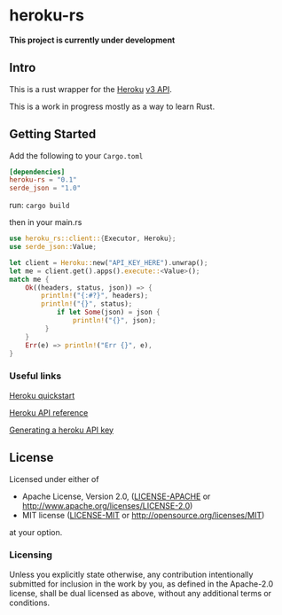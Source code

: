 # heroku-rs

**This project is currently under development**

## Intro

This is a rust wrapper for the [Heroku](https://heroku.com/) [v3 API](https://devcenter.heroku.com/articles/platform-api-reference/).

This is a work in progress mostly as a way to learn Rust.
## Getting Started
Add the following to your `Cargo.toml`

```toml
[dependencies]
heroku-rs = "0.1"
serde_json = "1.0"
```
run: `cargo build`

then in your main.rs

```rust
use heroku_rs::client::{Executor, Heroku};
use serde_json::Value;

let client = Heroku::new("API_KEY_HERE").unwrap();
let me = client.get().apps().execute::<Value>();
match me {
    Ok((headers, status, json)) => {
        println!("{:#?}", headers);
        println!("{}", status);
            if let Some(json) = json {
                println!("{}", json);
         }
    }
    Err(e) => println!("Err {}", e),
}
```
    
### Useful links

[Heroku quickstart](https://devcenter.heroku.com/articles/platform-api-quickstart) 

[Heroku API reference](https://devcenter.heroku.com/articles/platform-api-reference)

[Generating a heroku API key](https://help.heroku.com/PBGP6IDE/how-should-i-generate-an-api-key-that-allows-me-to-use-the-heroku-platform-api)



## License

Licensed under either of

 * Apache License, Version 2.0, ([LICENSE-APACHE](LICENSE-APACHE) or http://www.apache.org/licenses/LICENSE-2.0)
 * MIT license ([LICENSE-MIT](LICENSE-MIT) or http://opensource.org/licenses/MIT)

at your option.

### Licensing

Unless you explicitly state otherwise, any contribution intentionally submitted
for inclusion in the work by you, as defined in the Apache-2.0 license, shall be
dual licensed as above, without any additional terms or conditions.



